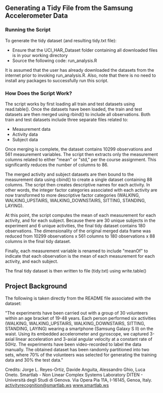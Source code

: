 ## Generating a Tidy File from the Samsung Accelerometer Data
### Running the Script
To generate the tidy dataset (and resulting tidy.txt file):

* Ensure that the UCI_HAR_Dataset folder containing all downloaded files is in your working directory
* Source the following code: run_analysis.R

It is assumed that the user has already downloaded the datasets from the internet prior to invoking run_analysis.R.  Also, note that there is no need to install any packages to successfully run this script.

### How Does the Script Work?
The script works by first loading all train and test datasets using read.table().  Once the datasets have been loaded, the train and test datasets are then merged using rbind() to include all observations.  Both train and test datasets include three separate files related to:

* Measurement data
* Activity data
* Subject data

Once merging is complete, the dataset contains 10299 observations and 561 measurement variables.  The script then extracts only the measurement columns related to either "mean" or "std," per the course assignment.  This significantly reduces the number of columns to 86. 

The merged activity and subject datasets are then bound to the measurement data using cbind() to create a single dataset containing 88 columns.  The script then creates descriptive names for each activity.  In other words, the integer factor categories associated with each activity are now transformed to more descriptive factor categories (WALKING, WALKING_UPSTAIRS, WALKING_DOWNSTAIRS, SITTING, STANDING, LAYING).  

At this point, the script computes the mean of each measurement for each activity, and for each subject.  Because there are 30 unique subjects in the experiment and 6 unique activities, the final tidy dataset contains 180 observations.  The dimensionality of the original merged data frame was reduced from 10299 observations x 561 columns to 180 observations x 88 columns in the final tidy dataset.

Finally, each measurement variable is renamed to include "meanOf" to indicate that each observation is the mean of each measurement for each activity, and each subject.

The final tidy dataset is then written to file (tidy.txt) using write.table()

## Project Background
The following is taken directly from the README file associated with the dataset:

"The experiments have been carried out with a group of 30 volunteers within an age bracket of 19-48 years. Each person performed six activities (WALKING, WALKING_UPSTAIRS, WALKING_DOWNSTAIRS, SITTING, STANDING, LAYING) wearing a smartphone (Samsung Galaxy S II) on the waist. Using its embedded accelerometer and gyroscope, we captured 3-axial linear acceleration and 3-axial angular velocity at a constant rate of 50Hz. The experiments have been video-recorded to label the data manually. The obtained dataset has been randomly partitioned into two sets, where 70% of the volunteers was selected for generating the training data and 30% the test data."

Credits:
 Jorge L. Reyes-Ortiz, Davide Anguita, Alessandro Ghio, Luca Oneto.
 Smartlab - Non Linear Complex Systems Laboratory
 DITEN - Università degli Studi di Genova.
 Via Opera Pia 11A, I-16145, Genoa, Italy.
 activityrecognition@smartlab.ws
 www.smartlab.ws

